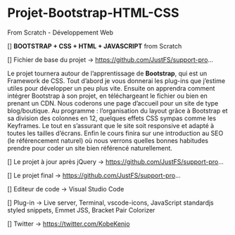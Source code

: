 # Projet-Bootstrap-HTML-CSS

 From Scratch - Développement Web

[] **BOOTSTRAP + CSS + HTML + JAVASCRIPT** from Scratch  

[] Fichier de base du projet → https://github.com/JustFS/support-pro... 

Le projet tournera autour de l’apprentissage de **Bootstrap**, qui est un Framework de CSS. Tout d’abord je vous donnerai les plug-ins que j’estime utiles pour développer un peu plus vite. Ensuite on apprendra comment intégrer Bootstrap à son projet, en téléchargeant le fichier ou bien en prenant un CDN. Nous coderons une page d’accueil pour un site de type blog/boutique. Au programme : l’organisation du layout grâce à Bootstrap et sa division des colonnes en 12, quelques effets CSS sympas comme les Keyframes. Le tout en s’assurant que le site soit responsive et adapté à toutes les tailles d’écrans. Enfin le cours finira sur une introduction au SEO (le référencement naturel) où nous verrons quelles bonnes habitudes prendre pour coder un site bien référencé naturellement.

[] Le projet à jour après jQuery → https://github.com/JustFS/support-pro...

[] Le projet final → https://github.com/JustFS/support-pro...

[] Editeur de code → Visual Studio Code

[] Plug-in → Live server, Terminal, vscode-icons, JavaScript standardjs styled snippets, Emmet JSS, Bracket Pair Colorizer

[] Twitter → https://twitter.com/KobeKenjo
